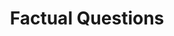 ---
title: "Factual Questions"

categories: ['']

tags: ['Factual', 'Questions']

arwords: 'أسئلة محددة اﻹجابة'
arwords2: 'أسئلة واقعية'

arexps: []

enwords: ['Factual Questions']

enexps: []

arlexicons: 'س'

enlexicons: 'F'

authors: ['Ruqayya Roshdy']

translators: ['X']

citations: 'تطبيقات أساسية في المعالجة الآلية للغة العربية'

sources: 'مركز الملك عبدالله بن عبدالعزيز الدولي لخدمة اللغة العربية'

slug: ""
---